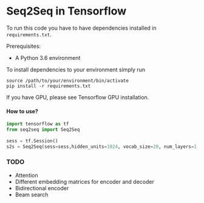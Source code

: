 # Seq2Seq in Tensorflow
To run this code you have to have dependencies installed in ``requirements.txt``.  

Prerequisites:
- A Python 3.6 environment

To install dependencies to your environment simply run 
 
``source /path/to/your/environment/bin/activate``  
``pip install -r requirements.txt``  

If you have GPU, please see Tensorflow GPU installation.
#### How to use?
```python
import tensorflow as tf
from seq2seq import Seq2Seq
 
sess = tf.Session()
s2s = Seq2Seq(sess=sess,hidden_units=1024, vocab_size=20, num_layers=1, embedding_size=200)
```

### TODO
- Attention
- Different embedding matrices for encoder and decoder
- Bidirectional encoder
- Beam search